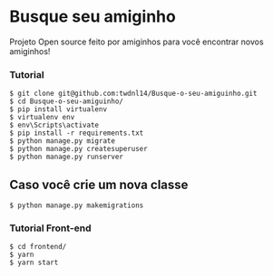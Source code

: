 # Busque seu amiginho

Projeto Open source feito por amiginhos para
você encontrar novos amiginhos!

### Tutorial
```
$ git clone git@github.com:twdnl14/Busque-o-seu-amiguinho.git
$ cd Busque-o-seu-amiguinho/
$ pip install virtualenv
$ virtualenv env
$ env\Scripts\activate
$ pip install -r requirements.txt
$ python manage.py migrate
$ python manage.py createsuperuser
$ python manage.py runserver
```

## Caso você crie um nova classe
```
$ python manage.py makemigrations
```

### Tutorial Front-end

```
$ cd frontend/
$ yarn
$ yarn start

```
